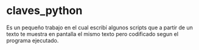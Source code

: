 # claves_python
Es un pequeño trabajo en el cual escribí algunos scripts que a partir de un texto te muestra en pantalla el mismo texto pero codificado segun el programa ejecutado. 
